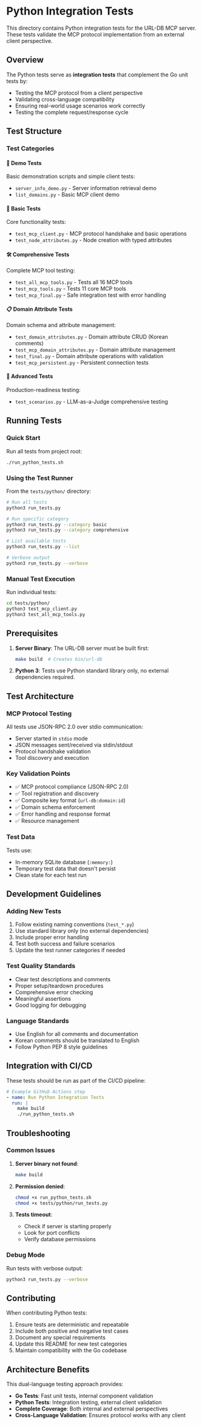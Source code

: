 # Python Integration Tests

This directory contains Python integration tests for the URL-DB MCP server. These tests validate the MCP protocol implementation from an external client perspective.

## Overview

The Python tests serve as **integration tests** that complement the Go unit tests by:
- Testing the MCP protocol from a client perspective
- Validating cross-language compatibility
- Ensuring real-world usage scenarios work correctly
- Testing the complete request/response cycle

## Test Structure

### Test Categories

#### 🚀 Demo Tests
Basic demonstration scripts and simple client tests:
- `server_info_demo.py` - Server information retrieval demo
- `list_domains.py` - Basic MCP client demo

#### 🔧 Basic Tests  
Core functionality tests:
- `test_mcp_client.py` - MCP protocol handshake and basic operations
- `test_node_attributes.py` - Node creation with typed attributes

#### 🛠️ Comprehensive Tests
Complete MCP tool testing:
- `test_all_mcp_tools.py` - Tests all 16 MCP tools
- `test_mcp_tools.py` - Tests 11 core MCP tools
- `test_mcp_final.py` - Safe integration test with error handling

#### 📋 Domain Attribute Tests
Domain schema and attribute management:
- `test_domain_attributes.py` - Domain attribute CRUD (Korean comments)
- `test_mcp_domain_attributes.py` - Domain attribute management
- `test_final.py` - Domain attribute operations with validation
- `test_mcp_persistent.py` - Persistent connection tests

#### 🎯 Advanced Tests
Production-readiness testing:
- `test_scenarios.py` - LLM-as-a-Judge comprehensive testing

## Running Tests

### Quick Start

Run all tests from project root:
```bash
./run_python_tests.sh
```

### Using the Test Runner

From the `tests/python/` directory:

```bash
# Run all tests
python3 run_tests.py

# Run specific category
python3 run_tests.py --category basic
python3 run_tests.py --category comprehensive

# List available tests
python3 run_tests.py --list

# Verbose output
python3 run_tests.py --verbose
```

### Manual Test Execution

Run individual tests:
```bash
cd tests/python/
python3 test_mcp_client.py
python3 test_all_mcp_tools.py
```

## Prerequisites

1. **Server Binary**: The URL-DB server must be built first:
   ```bash
   make build  # Creates bin/url-db
   ```

2. **Python 3**: Tests use Python standard library only, no external dependencies required.

## Test Architecture

### MCP Protocol Testing
All tests use JSON-RPC 2.0 over stdio communication:
- Server started in `stdio` mode
- JSON messages sent/received via stdin/stdout
- Protocol handshake validation
- Tool discovery and execution

### Key Validation Points
- ✅ MCP protocol compliance (JSON-RPC 2.0)
- ✅ Tool registration and discovery
- ✅ Composite key format (`url-db:domain:id`)
- ✅ Domain schema enforcement
- ✅ Error handling and response format
- ✅ Resource management

### Test Data
Tests use:
- In-memory SQLite database (`:memory:`)
- Temporary test data that doesn't persist
- Clean state for each test run

## Development Guidelines

### Adding New Tests
1. Follow existing naming conventions (`test_*.py`)
2. Use standard library only (no external dependencies)
3. Include proper error handling
4. Test both success and failure scenarios
5. Update the test runner categories if needed

### Test Quality Standards
- Clear test descriptions and comments
- Proper setup/teardown procedures
- Comprehensive error checking
- Meaningful assertions
- Good logging for debugging

### Language Standards
- Use English for all comments and documentation
- Korean comments should be translated to English
- Follow Python PEP 8 style guidelines

## Integration with CI/CD

These tests should be run as part of the CI/CD pipeline:

```yaml
# Example GitHub Actions step
- name: Run Python Integration Tests
  run: |
    make build
    ./run_python_tests.sh
```

## Troubleshooting

### Common Issues

1. **Server binary not found**:
   ```bash
   make build
   ```

2. **Permission denied**:
   ```bash
   chmod +x run_python_tests.sh
   chmod +x tests/python/run_tests.py
   ```

3. **Tests timeout**: 
   - Check if server is starting properly
   - Look for port conflicts
   - Verify database permissions

### Debug Mode
Run tests with verbose output:
```bash
python3 run_tests.py --verbose
```

## Contributing

When contributing Python tests:
1. Ensure tests are deterministic and repeatable
2. Include both positive and negative test cases
3. Document any special requirements
4. Update this README for new test categories
5. Maintain compatibility with the Go codebase

## Architecture Benefits

This dual-language testing approach provides:
- **Go Tests**: Fast unit tests, internal component validation
- **Python Tests**: Integration testing, external client validation
- **Complete Coverage**: Both internal and external perspectives
- **Cross-Language Validation**: Ensures protocol works with any client